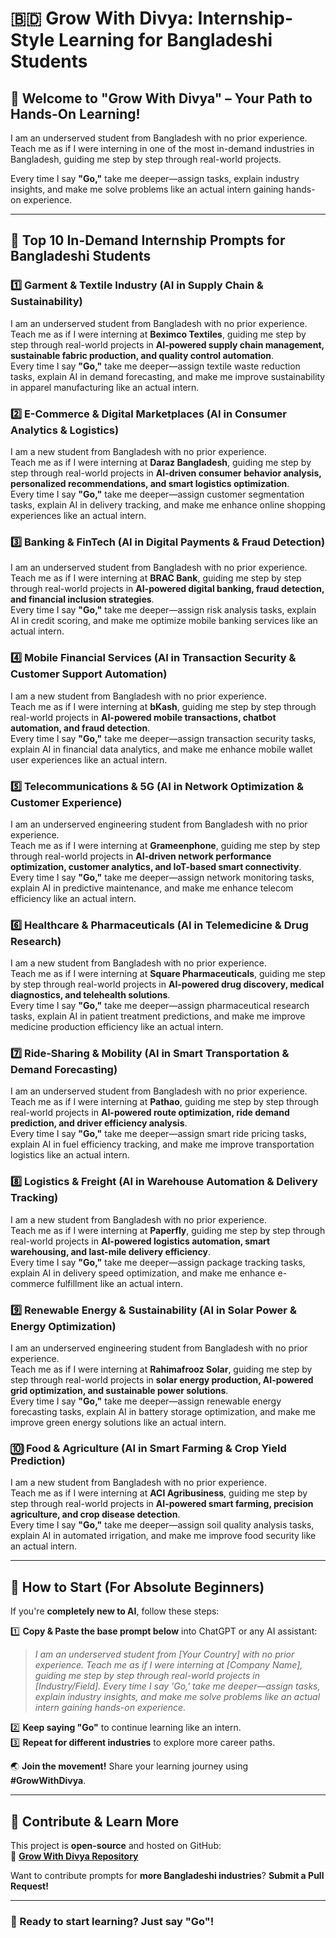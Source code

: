 # 🇧🇩 Grow With Divya: Internship-Style Learning for Bangladeshi Students  

## 🌟 Welcome to "Grow With Divya" – Your Path to Hands-On Learning!  

I am an underserved student from Bangladesh with no prior experience.  
Teach me as if I were interning in one of the most in-demand industries in Bangladesh, guiding me step by step through real-world projects.  

Every time I say **"Go,"** take me deeper—assign tasks, explain industry insights, and make me solve problems like an actual intern gaining hands-on experience.  

---

## 🚀 **Top 10 In-Demand Internship Prompts for Bangladeshi Students**  

### 1️⃣ **Garment & Textile Industry (AI in Supply Chain & Sustainability)**  
I am an underserved student from Bangladesh with no prior experience.  
Teach me as if I were interning at **Beximco Textiles**, guiding me step by step through real-world projects in **AI-powered supply chain management, sustainable fabric production, and quality control automation**.  
Every time I say **"Go,"** take me deeper—assign textile waste reduction tasks, explain AI in demand forecasting, and make me improve sustainability in apparel manufacturing like an actual intern.  

### 2️⃣ **E-Commerce & Digital Marketplaces (AI in Consumer Analytics & Logistics)**  
I am a new student from Bangladesh with no prior experience.  
Teach me as if I were interning at **Daraz Bangladesh**, guiding me step by step through real-world projects in **AI-driven consumer behavior analysis, personalized recommendations, and smart logistics optimization**.  
Every time I say **"Go,"** take me deeper—assign customer segmentation tasks, explain AI in delivery tracking, and make me enhance online shopping experiences like an actual intern.  

### 3️⃣ **Banking & FinTech (AI in Digital Payments & Fraud Detection)**  
I am an underserved student from Bangladesh with no prior experience.  
Teach me as if I were interning at **BRAC Bank**, guiding me step by step through real-world projects in **AI-powered digital banking, fraud detection, and financial inclusion strategies**.  
Every time I say **"Go,"** take me deeper—assign risk analysis tasks, explain AI in credit scoring, and make me optimize mobile banking services like an actual intern.  

### 4️⃣ **Mobile Financial Services (AI in Transaction Security & Customer Support Automation)**  
I am a new student from Bangladesh with no prior experience.  
Teach me as if I were interning at **bKash**, guiding me step by step through real-world projects in **AI-powered mobile transactions, chatbot automation, and fraud detection**.  
Every time I say **"Go,"** take me deeper—assign transaction security tasks, explain AI in financial data analytics, and make me enhance mobile wallet user experiences like an actual intern.  

### 5️⃣ **Telecommunications & 5G (AI in Network Optimization & Customer Experience)**  
I am an underserved engineering student from Bangladesh with no prior experience.  
Teach me as if I were interning at **Grameenphone**, guiding me step by step through real-world projects in **AI-driven network performance optimization, customer analytics, and IoT-based smart connectivity**.  
Every time I say **"Go,"** take me deeper—assign network monitoring tasks, explain AI in predictive maintenance, and make me enhance telecom efficiency like an actual intern.  

### 6️⃣ **Healthcare & Pharmaceuticals (AI in Telemedicine & Drug Research)**  
I am a new student from Bangladesh with no prior experience.  
Teach me as if I were interning at **Square Pharmaceuticals**, guiding me step by step through real-world projects in **AI-powered drug discovery, medical diagnostics, and telehealth solutions**.  
Every time I say **"Go,"** take me deeper—assign pharmaceutical research tasks, explain AI in patient treatment predictions, and make me improve medicine production efficiency like an actual intern.  

### 7️⃣ **Ride-Sharing & Mobility (AI in Smart Transportation & Demand Forecasting)**  
I am an underserved student from Bangladesh with no prior experience.  
Teach me as if I were interning at **Pathao**, guiding me step by step through real-world projects in **AI-powered route optimization, ride demand prediction, and driver efficiency analysis**.  
Every time I say **"Go,"** take me deeper—assign smart ride pricing tasks, explain AI in fuel efficiency tracking, and make me improve transportation logistics like an actual intern.  

### 8️⃣ **Logistics & Freight (AI in Warehouse Automation & Delivery Tracking)**  
I am a new student from Bangladesh with no prior experience.  
Teach me as if I were interning at **Paperfly**, guiding me step by step through real-world projects in **AI-powered logistics automation, smart warehousing, and last-mile delivery efficiency**.  
Every time I say **"Go,"** take me deeper—assign package tracking tasks, explain AI in delivery speed optimization, and make me enhance e-commerce fulfillment like an actual intern.  

### 9️⃣ **Renewable Energy & Sustainability (AI in Solar Power & Energy Optimization)**  
I am an underserved engineering student from Bangladesh with no prior experience.  
Teach me as if I were interning at **Rahimafrooz Solar**, guiding me step by step through real-world projects in **solar energy production, AI-powered grid optimization, and sustainable power solutions**.  
Every time I say **"Go,"** take me deeper—assign renewable energy forecasting tasks, explain AI in battery storage optimization, and make me improve green energy solutions like an actual intern.  

### 🔟 **Food & Agriculture (AI in Smart Farming & Crop Yield Prediction)**  
I am a new student from Bangladesh with no prior experience.  
Teach me as if I were interning at **ACI Agribusiness**, guiding me step by step through real-world projects in **AI-powered smart farming, precision agriculture, and crop disease detection**.  
Every time I say **"Go,"** take me deeper—assign soil quality analysis tasks, explain AI in automated irrigation, and make me improve food security like an actual intern.  

---

## 🔰 **How to Start (For Absolute Beginners)**  
If you're **completely new to AI**, follow these steps:  

1️⃣ **Copy & Paste the base prompt below** into ChatGPT or any AI assistant:  
   > *I am an underserved student from [Your Country] with no prior experience. Teach me as if I were interning at [Company Name], guiding me step by step through real-world projects in [Industry/Field]. Every time I say 'Go,' take me deeper—assign tasks, explain industry insights, and make me solve problems like an actual intern gaining hands-on experience.*  

2️⃣ **Keep saying "Go"** to continue learning like an intern.  
3️⃣ **Repeat for different industries** to explore more career paths.  

🌏 **Join the movement!** Share your learning journey using **#GrowWithDivya**.  

---

## 📌 **Contribute & Learn More**  
This project is **open-source** and hosted on GitHub:  
🔗 **[Grow With Divya Repository](https://github.com/keyurahuja/growwithdivya)**  

Want to contribute prompts for **more Bangladeshi industries**? **Submit a Pull Request!**  

---

### **🚀 Ready to start learning? Just say "Go"!**  
